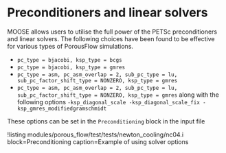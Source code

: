 # Preconditioners and linear solvers

MOOSE allows users to utilise the full power of the PETSc preconditioners and
linear solvers.  The following choices have been found to be effective for
various types of PorousFlow simulations.

- `pc_type = bjacobi, ksp_type = bcgs`
- `pc_type = bjacobi, ksp_type = gmres`
- `pc_type = asm, pc_asm_overlap = 2, sub_pc_type = lu, sub_pc_factor_shift_type = NONZERO, ksp_type = gmres`
- `pc_type = asm, pc_asm_overlap = 2, sub_pc_type = lu, sub_pc_factor_shift_type = NONZERO, ksp_type = gmres` along with the following options `-ksp_diagonal_scale -ksp_diagonal_scale_fix -ksp_gmres_modifiedgramschmidt`

These options can be set in the `Preconditioning` block in the input file

!listing modules/porous_flow/test/tests/newton_cooling/nc04.i block=Preconditioning caption=Example of using solver options
